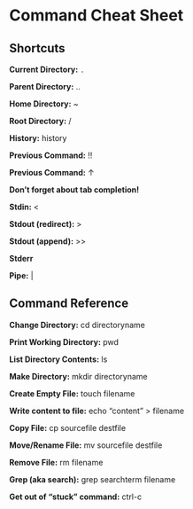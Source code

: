# Command Cheat Sheet


## Shortcuts

**Current Directory:** `.`

**Parent Directory:** ..

**Home Directory:** ~

**Root Directory:** /

**History:** history

**Previous Command:** !!

**Previous Command:** ↑

**Don’t forget about tab completion!**

**Stdin:** &lt;

**Stdout (redirect):** &gt;

**Stdout (append):** &gt;&gt;

**Stderr**

**Pipe:** |


## Command Reference

**Change Directory:** cd directoryname

**Print Working Directory:** pwd

**List Directory Contents:** ls

**Make Directory:** mkdir directoryname

**Create Empty File:** touch filename

**Write content to file:** echo “content” &gt; filename

**Copy File:** cp sourcefile destfile

**Move/Rename File:** mv sourcefile destfile

**Remove File:** rm filename

**Grep (aka search):** grep searchterm filename

**Get out of “stuck” command:**  ctrl-c

